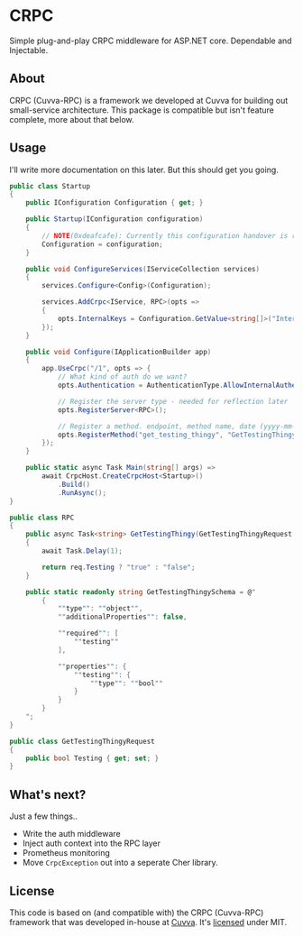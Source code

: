 # CRPC

Simple plug-and-play CRPC middleware for ASP.NET core. Dependable and Injectable.

## About

CRPC (Cuvva-RPC) is a framework we developed at Cuvva for building out small-service architecture. This package is compatible but isn't feature complete, more about that below.

## Usage

I'll write more documentation on this later. But this should get you going.

```csharp
public class Startup
{
	public IConfiguration Configuration { get; }

	public Startup(IConfiguration configuration)
	{
		// NOTE(0xdeafcafe): Currently this configuration handover is required. I'll look into a way to make it cleaner later.
		Configuration = configuration;
	}

	public void ConfigureServices(IServiceCollection services)
	{
		services.Configure<Config>(Configuration);

		services.AddCrpc<IService, RPC>(opts =>
		{
			opts.InternalKeys = Configuration.GetValue<string[]>("InternalKeys");
		});
	}

	public void Configure(IApplicationBuilder app)
	{
		app.UseCrpc("/1", opts => {
			// What kind of auth do we want?
			opts.Authentication = AuthenticationType.AllowInternalAuthentication;

			// Register the server type - needed for reflection later
			opts.RegisterServer<RPC>();

			// Register a method. endpoint, method name, date (yyyy-mm-dd or "preview")
			opts.RegisterMethod("get_testing_thingy", "GetTestingThingy", "preview");
		});
	}

	public static async Task Main(string[] args) =>
		await CrpcHost.CreateCrpcHost<Startup>()
			.Build()
			.RunAsync();
}

public class RPC
{
	public async Task<string> GetTestingThingy(GetTestingThingyRequest req)
	{
		await Task.Delay(1);

		return req.Testing ? "true" : "false";
	}

	public static readonly string GetTestingThingySchema = @"
		{
			""type"": ""object"",
			""additionalProperties"": false,

			""required"": [
				""testing""
			],

			""properties"": {
				""testing"": {
					""type"": ""bool""
				}
			}
		}
	";
}

public class GetTestingThingyRequest
{
	public bool Testing { get; set; }
}
```

## What's next?

Just a few things..

- Write the auth middleware
- Inject auth context into the RPC layer
- Prometheus monitoring
- Move `CrpcException` out into a seperate Cher library.

## License

This code is based on (and compatible with) the CRPC (Cuvva-RPC) framework that was developed in-house at [Cuvva](https://github.com/cuvva). It's [licensed](LICENSE) under MIT.
